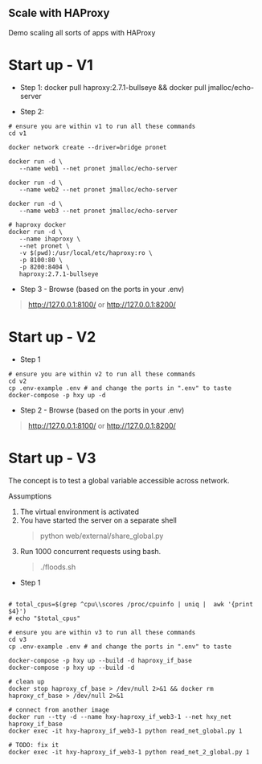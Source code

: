## Scale with HAProxy
Demo scaling all sorts of apps with HAProxy

# Start up - V1
- Step 1:
 docker pull haproxy:2.7.1-bullseye && docker pull jmalloc/echo-server

- Step 2:
```shell
# ensure you are within v1 to run all these commands
cd v1

docker network create --driver=bridge pronet

docker run -d \
   --name web1 --net pronet jmalloc/echo-server
   
docker run -d \
   --name web2 --net pronet jmalloc/echo-server
   
docker run -d \
   --name web3 --net pronet jmalloc/echo-server

# haproxy docker
docker run -d \
   --name ihaproxy \
   --net pronet \
   -v $(pwd):/usr/local/etc/haproxy:ro \
   -p 8100:80 \
   -p 8200:8404 \
   haproxy:2.7.1-bullseye
```

- Step 3 - Browse (based on the ports in your .env)
> http://127.0.0.1:8100/ or http://127.0.0.1:8200/


# Start up - V2
- Step 1
```shell
# ensure you are within v2 to run all these commands
cd v2
cp .env-example .env # and change the ports in ".env" to taste
docker-compose -p hxy up -d
```

- Step 2 - Browse (based on the ports in your .env)
> http://127.0.0.1:8100/ or http://127.0.0.1:8200/


#  Start up - V3
The concept is to test a global variable accessible across network.

Assumptions
1. The virtual environment is activated
2. You have started the server on a separate shell
   > python web/external/share_global.py
3. Run 1000 concurrent requests using bash.
   > ./floods.sh

- Step 1
```shell

# total_cpus=$(grep ^cpu\\scores /proc/cpuinfo | uniq |  awk '{print $4}')
# echo "$total_cpus"

# ensure you are within v3 to run all these commands
cd v3
cp .env-example .env # and change the ports in ".env" to taste

docker-compose -p hxy up --build -d haproxy_if_base
docker-compose -p hxy up --build -d

# clean up
docker stop haproxy_cf_base > /dev/null 2>&1 && docker rm haproxy_cf_base > /dev/null 2>&1

# connect from another image
docker run --tty -d --name hxy-haproxy_if_web3-1 --net hxy_net haproxy_if_base
docker exec -it hxy-haproxy_if_web3-1 python read_net_global.py 1

# TODO: fix it
docker exec -it hxy-haproxy_if_web3-1 python read_net_2_global.py 1
```